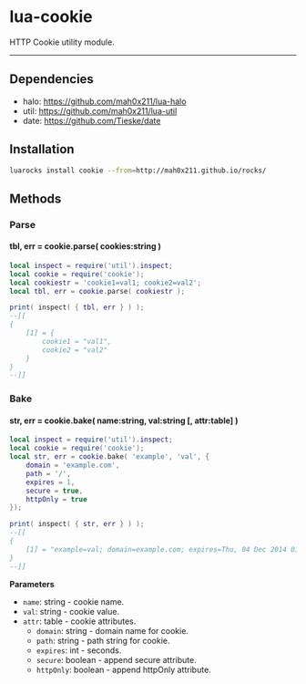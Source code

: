 lua-cookie
=========

HTTP Cookie utility module.

---

## Dependencies

- halo: https://github.com/mah0x211/lua-halo
- util: https://github.com/mah0x211/lua-util
- date: https://github.com/Tieske/date

## Installation

```sh
luarocks install cookie --from=http://mah0x211.github.io/rocks/
```


## Methods

### Parse

#### tbl, err = cookie.parse( cookies:string )

```lua
local inspect = require('util').inspect;
local cookie = require('cookie');
local cookiestr = 'cookie1=val1; cookie2=val2';
local tbl, err = cookie.parse( cookiestr );

print( inspect( { tbl, err } ) );
--[[ 
{ 
    [1] = { 
        cookie1 = "val1",
        cookie2 = "val2"
    }
}
--]]
```

### Bake

#### str, err = cookie.bake( name:string, val:string [, attr:table] )

```lua
local inspect = require('util').inspect;
local cookie = require('cookie');
local str, err = cookie.bake( 'example', 'val', {
    domain = 'example.com',
    path = '/',
    expires = 1,
    secure = true,
    httpOnly = true
});

print( inspect( { str, err } ) );
--[[
{ 
    [1] = "example=val; domain=example.com; expires=Thu, 04 Dec 2014 01:23:34 GMT; max-age=Thu, 04 Dec 2014 01:23:34 GMT; httpOnly; path=/; secure"
}
--]]
```

**Parameters**

- `name`: string - cookie name.
- `val`: string - cookie value.
- `attr`: table - cookie attributes.
  - `domain`: string - domain name for cookie.
  - `path`: string - path string for cookie.
  - `expires`: int - seconds.
  - `secure`: boolean - append secure attribute.
  - `httpOnly`: boolean - append httpOnly attribute.

